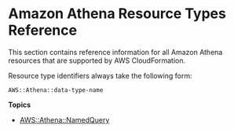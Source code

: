 # Amazon Athena Resource Types Reference<a name="cfn-reference-athena"></a>

This section contains reference information for all Amazon Athena resources that are supported by AWS CloudFormation\.

Resource type identifiers always take the following form:

```
AWS::Athena::data-type-name
```

**Topics**
+ [AWS::Athena::NamedQuery](aws-resource-athena-namedquery.md)